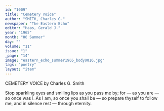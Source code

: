 ```yaml
---
id: "1009"
title: "Cemetery Voice"
author: "SMITH, Charles G."
newspaper: "The Eastern Echo"
editor: "Haas, Gerald J."
year: "1965"
month: "06 Summer"
day: ""
volume: "11"
issue: "1"
_page: "14"
image: "eastern_echo_summer1965_body0016.jpg"
tags: "poetry"
layout: "item"
---
```

CEMETERY VOICE
by Charles G. Smith

Stop sparkling eyes and smiling lips
as you pass me by; for — as you are —
so once was I. As I am, so once you
shall be — so prepare thyself to follow
me, and in silence rest — through eternity.
